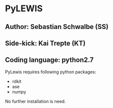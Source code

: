 # PyLEWIS 
## Author: Sebastian Schwalbe (SS)   
## Side-kick: Kai Trepte (KT)   
## Coding language: python2.7 

PyLewis requires following python packages: 

* rdkit   
* ase   
* numpy  

No further installation is need. 
  
